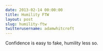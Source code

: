 ```yaml
---
date: 2013-02-14 00:00:00
title: Humility FTW
layout: post
slug: humility-ftw
twitterusername: adamwhitcroft
---
```

Confidence is easy to fake, humility less so.

